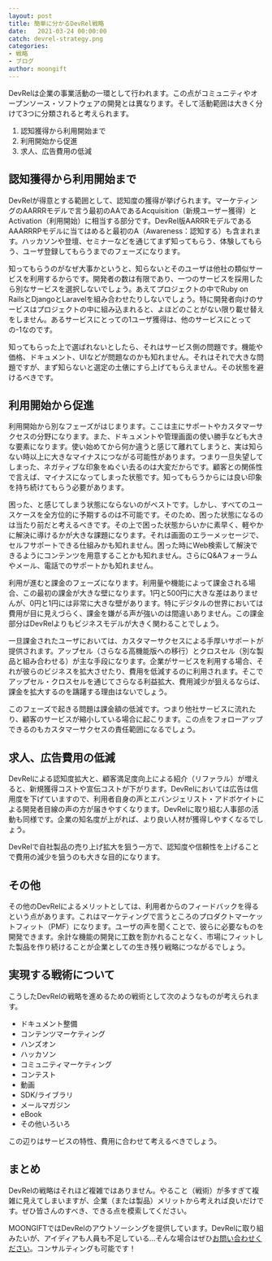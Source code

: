 ```yaml
---
layout: post
title: 簡単に分かるDevRel戦略
date:   2021-03-24 00:00:00
catch: devrel-strategy.png
categories:
- 戦略
- ブログ
author: moongift
---
```


DevRelは企業の事業活動の一環として行われます。この点がコミュニティやオープンソース・ソフトウェアの開発とは異なります。そして活動範囲は大きく分けて3つに分類されると考えられます。

1. 認知獲得から利用開始まで
2. 利用開始から促進
3. 求人、広告費用の低減

## 認知獲得から利用開始まで

DevRelが得意とする範囲として、認知度の獲得が挙げられます。マーケティングのAARRRモデルで言う最初のAAであるAcquisition（新規ユーザー獲得）とActivation（利用開始）に相当する部分です。DevRel版AARRRモデルであるAAARRRPモデルに当てはめると最初のA（Awareness：認知する）も含まれます。ハッカソンや登壇、セミナーなどを通じてまず知ってもらう、体験してもらう、ユーザ登録してもらうまでのフェーズになります。

知ってもらうのがなぜ大事かというと、知らないとそのユーザは他社の類似サービスを利用するからです。開発者の数は有限であり、一つのサービスを採用したら別なサービスを選択しないでしょう。あえてプロジェクトの中でRuby on RailsとDjangoとLaravelを組み合わせたりしないでしょう。特に開発者向けのサービスはプロジェクトの中に組み込まれると、よほどのことがない限り載せ替えをしません。あるサービスにとっての1ユーザ獲得は、他のサービスにとっての-1なのです。

知ってもらった上で選ばれないとしたら、それはサービス側の問題です。機能や価格、ドキュメント、UIなどが問題なのかも知れません。それはそれで大きな問題ですが、まず知らないと選定の土俵にすら上げてもらえません。その状態を避けるべきです。

## 利用開始から促進

利用開始から別なフェーズがはじまります。ここは主にサポートやカスタマーサクセスの分野になります。また、ドキュメントや管理画面の使い勝手なども大きな要素になります。使い始めてから何か違うと感じて離れてしまうと、実は知らない時以上に大きなマイナスにつながる可能性があります。つまり一旦失望してしまった、ネガティブな印象をぬぐい去るのは大変だからです。顧客との関係性で言えば、マイナスになってしまった状態です。知ってもらうからには良い印象を持ち続けてもらう必要があります。

困った、と感じてしまう状態にならないのがベストです。しかし、すべてのユースケースを全方位的に予期するのは不可能です。そのため、困った状態になるのは当たり前だと考えるべきです。その上で困った状態からいかに素早く、軽やかに解決に導けるかが大きな課題になります。それは画面のエラーメッセージで、セルフサポートできる仕組みかも知れません。困った時にWeb検索して解決できるようにコンテンツを用意することかも知れません。さらにQ&Aフォーラムやメール、電話でのサポートかも知れません。

利用が進むと課金のフェーズになります。利用量や機能によって課金される場合、この最初の課金が大きな壁になります。1円と500円に大きな差はありませんが、0円と1円には非常に大きな壁があります。特にデジタルの世界においては費用が目に見えづらく、課金を嫌がる声が強いのは間違いありません。この課金部分はDevRelよりもビジネスモデルが大きく関わることでしょう。

一旦課金されたユーザにおいては、カスタマーサクセスによる手厚いサポートが提供されます。アップセル（さらなる高機能版への移行）とクロスセル（別な製品と組み合わせる）が主な手段になります。企業がサービスを利用する場合、それが彼らのビジネスを拡大させたり、費用を低減するのに利用されます。そこでアップセル・クロスセルを通じてさらなる利益拡大、費用減少が狙えるならば、課金を拡大するのを躊躇する理由はないでしょう。

このフェーズで起きる問題は課金額の低減です。つまり他社サービスに流れたり、顧客のサービスが縮小している場合に起こります。この点をフォローアップできるのもカスタマーサクセスの責任範囲になるでしょう。

## 求人、広告費用の低減

DevRelによる認知度拡大と、顧客満足度向上による紹介（リファラル）が増えると、新規獲得コストや宣伝コストが下がります。DevRelにおいては広告は信用度を下げていますので、利用者自身の声とエバンジェリスト・アドボケイトによる開発者目線の声の方が届きやすくなります。DevRelに取り組む人事部の活動も同様です。企業の知名度が上がれば、より良い人材が獲得しやすくなるでしょう。

DevRelで自社製品の売り上げ拡大を狙う一方で、認知度や信頼性を上げることで費用の減少を狙うのも大きな目的になります。

## その他

その他のDevRelによるメリットとしては、利用者からのフィードバックを得るという点があります。これはマーケティングで言うところのプロダクトマーケットフィット（PMF）になります。ユーザの声を聞くことで、彼らに必要なものを開発できます。余計な機能の開発に工数を割かれることなく、市場にフィットした製品を作り続けることが企業としての生き残り戦略につながるでしょう。

## 実現する戦術について

こうしたDevRelの戦略を進めるための戦術として次のようなものが考えられます。

- ドキュメント整備
- コンテンツマーケティング
- ハンズオン
- ハッカソン
- コミュニティマーケティング
- コンテスト
- 動画
- SDK/ライブラリ
- メールマガジン
- eBook
- その他いろいろ

この辺りはサービスの特性、費用に合わせて考えるべきでしょう。

## まとめ

DevRelの戦略はそれほど複雑ではありません。やること（戦術）が多すぎて複雑に見えてしまいますが、企業（または製品）メリットから考えれば良いだけです。ぜひ皆さんのすべき、できる点を模索してください。

MOONGIFTではDevRelのアウトソーシングを提供しています。DevRelに取り組みたいが、アイディアも人員も不足している…そんな場合はぜひ[お問い合わせください](/contact)。コンサルティングも可能です！
